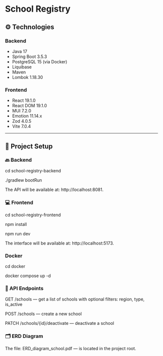 # School Registry

## ⚙️ Technologies
### Backend
- Java 17
- Spring Boot 3.5.3
- PostgreSQL 15 (via Docker)
- Liquibase
- Maven
- Lombok 1.18.30

### Frontend
- React 19.1.0
- React DOM 19.1.0
- MUI 7.2.0
- Emotion 11.14.x
- Zod 4.0.5
- Vite 7.0.4

---

## 🚀 Project Setup

### 🔙 Backend

cd school-registry-backend

./gradlew bootRun

The API will be available at: http://localhost:8081.

### 💻 Frontend

cd school-registry-frontend

npm install

npm run dev

The interface will be available at: http://localhost:5173.

### Docker

cd docker

docker compose up -d

### 📌 API Endpoints

GET /schools — get a list of schools with optional filters: region, type, is_active

POST /schools — create a new school

PATCH /schools/{id}/deactivate — deactivate a school

### 🗂 ERD Diagram

The file: ERD_diagram_school.pdf — is located in the project root.
